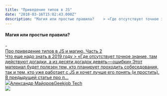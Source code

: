 ```yaml
---
title: "Приведение типов в JS"
date: "2018-03-16T15:02:43.000Z"
description: "Магия или простые правила?    > «Где отсутствует точное знание, там действуют догадки, а из десяти догадок девять — ошибки»   > "
---
```


<h4>Магия или простые правила?</h4>
- <a class="kg-bookmark-container" href="/js-privedenie-tipov-i-magia-2/"><div class="kg-bookmark-content"><div class="kg-bookmark-title">Про приведение типов в JS и магию. Часть 2</div><div class="kg-bookmark-description">Что еще надо знать в 2019 году
&gt; «Где отсутствует точное знание, там действуют догадки,
а из десяти догадок девять — ошибки» Этот материал будет полезен тем, кто планирует проходить собеседования, так и
тем, кто уже работает с JS и хочет лучше его понять (и простить). В предыдущей статье про п…</div><div class="kg-bookmark-metadata"><img class="kg-bookmark-icon" src="https://tech.geekjob.ru/favicon.png"><span class="kg-bookmark-author">Александр Майоров</span><span class="kg-bookmark-publisher">Geekjob Tech</span></div></div><div class="kg-bookmark-thumbnail"><img src="https://www.gravatar.com/avatar/8f8f604430a6a2116749fad87c9c86d5?s=250&amp;d=mm&amp;r=x"></div></a> <br/>


